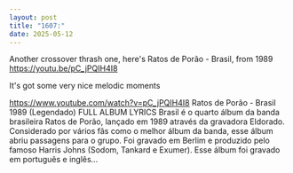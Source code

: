 ```yaml
---
layout: post
title: "1607:"
date: 2025-05-12
---
```


Another crossover thrash one, here's Ratos de Porão - Brasil, from 1989 
https://youtu.be/pC_jPQIH4I8

It's got some very nice melodic moments

https://www.youtube.com/watch?v=pC_jPQIH4I8
Ratos de Porão - Brasil 1989 (Legendado) FULL ALBUM LYRICS
Brasil é o quarto álbum da banda brasileira Ratos de Porão, lançado em 1989 através da gravadora Eldorado. Considerado por vários fãs como o melhor álbum da banda, esse álbum abriu passagens para o grupo. Foi gravado em Berlim e produzido pelo famoso Harris Johns (Sodom, Tankard e Exumer). Esse álbum foi gravado em português e inglês...
